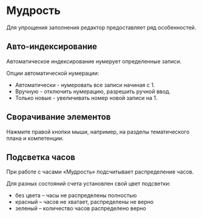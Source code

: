 # Мудрость

Для упрощения заполнения редактор предоставляет ряд особенностей.

## Авто-индексирование

Автоматическое индексирование нумерует определенные записи.

Опции автоматической нумерации:

- Автоматически - нумеровать все записи начиная с 1.
- Вручную - отключить нумерацию, разрешить ручной ввод.
- Только новые - увеличивать номер новой записи на 1.

## Сворачивание элементов

Нажмите правой кнопки мыши, например, на разделы тематического плана и компетенции.

## Подсветка часов

При работе с часами «Мудрость» подсчитывает распределение часов.

Для разных состояний счета установлен свой цвет подсветки:
- без цвета – часы не распределены полностью
- красный – часов не хватает, распределены не верно
- зеленый – количество часов распределено верно
